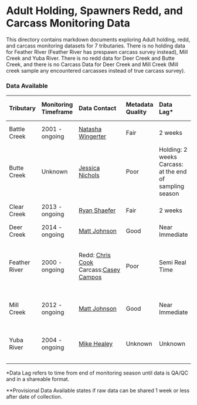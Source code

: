 # Adult Holding, Spawners Redd, and Carcass Monitoring Data

This directory contains markdown documents exploring Adult holding, redd, and carcass monitoring datasets for 7 tributaries. There is no holding  data for Feather River (Feather River has prespawn carcass survey instead), Mill Creek and Yuba River. There is no redd data for Deer Creek and Butte Creek, and there is no Carcass Data for Deer Creek and Mill Creek (Mill creek sample any encountered carcasses instead of true carcass survey). 


### Data Available

| Tributary | Monitoring Timeframe | Data Contact | Metadata Quality | Data Lag* | Provisional Data Available** | Notes | 
| :--------- | :------------ | :------------ | :----------- | :-----------| :----------- | :----------- | 
| Battle Creek | 2001 - ongoing | [Natasha Wingerter](mailto:natasha_wingerter@fws.gov)  | Fair | 2 weeks | Unknown | All data stored together |
| Butte Creek | Unknown | [Jessica Nichols](Jessica.Nichols@Wildlife.ca.gov) | Poor | Holding: 2 weeks Carcass: at the end of sampling season | TRUE | No redd survey
| Clear Creek | 2013 - ongoing | [Ryan Shaefer](mailto:rayn_a_schaefer@fws.gov)  | Fair | 2 weeks | Unknown | All data stored together | 
| Deer Creek | 2014 - ongoing | [Matt Johnson](mailto:Matt.Johnson@wildlife.ca.gov) | Good | Near Immediate  | Unknown | Holding data only 
| Feather River | 2000 - ongoing | Redd: [Chris Cook](mailto:Chris.Cook@water.ca.gov) Carcass:[Casey Campos](mailto:Casey.Campos@water.ca.gov) | Poor | Semi Real Time | Unknown | Have prespawn carcass survey instead of holding survey |
| Mill Creek | 2012 - ongoing | [Matt Johnson](mailto:Matt.Johnson@wildlife.ca.gov) | Good | Near Immediate | Unknown | Redd data only; sample encountered carcasses |
| Yuba River | 2004 - ongoing | [Mike Healey](mailto:Mike.Healey@wildlife.ca.gov) | Unknown | Unknown | FALSE? | Need to contact Army Corps Engineer for Redds Data  |

*Data Lag refers to time from end of monitoring season until data is QA/QC and in a shareable format. 

**Provisional Data Available states if raw data can be shared 1 week or less after date of collection.
 

